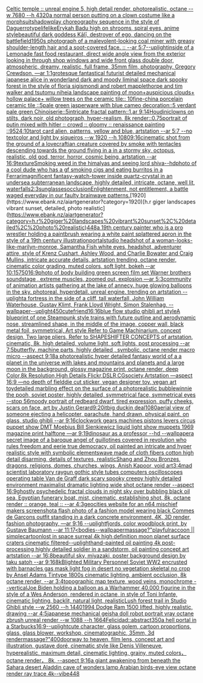 [Celtic temple :: unreal engine 5, high detail render, photorealistic, octane --w 7680 --h 4320](https://www.ebank.nz/aiartgenerator?category=Celtic%20temple%20%3A%3A%20unreal%20engine%205%2C%20high%20detail%20render%2C%20photorealistic%2C%20octane%20--w%207680%20--h%204320)[a normal person putting on a clown costume  like a morphsuit](https://www.ebank.nz/aiartgenerator?category=a%20normal%20person%20putting%20on%20a%20clown%20costume%20%20like%20a%20morphsuit)[shadowplay choreography sequence in the style of Daguerrotype](https://www.ebank.nz/aiartgenerator?category=shadowplay%20choreography%20sequence%20in%20the%20style%20of%20Daguerrotype)[lifelike](https://www.ebank.nz/aiartgenerator?category=lifelike)[Erykah Badu high on shrooms, spiral eyes, anime style](https://www.ebank.nz/aiartgenerator?category=Erykah%20Badu%20high%20on%20shrooms%2C%20spiral%20eyes%2C%20anime%20style)[beautiful dark goddess Kālī, destroyer of ego, dancing on the battlefield](https://www.ebank.nz/aiartgenerator?category=beautiful%20dark%20goddess%20K%C4%81l%C4%AB%2C%20destroyer%20of%20ego%2C%20dancing%20on%20the%20battlefield)[1950s photograph of a malevolent-looking coal miner with greasy shoulder-length hair and a soot-covered face. :: --ar 5:7](https://www.ebank.nz/aiartgenerator?category=1950s%20photograph%20of%20a%20malevolent-looking%20coal%20miner%20with%20greasy%20shoulder-length%20hair%20and%20a%20soot-covered%20face.%20%3A%3A%20--ar%205%3A7)[--uplight](https://www.ebank.nz/aiartgenerator?category=--uplight)[inside of a Lemonade fast food restaurant, direct wide angle view from the exterior looking in through shop windows and wide front glass double door, atmospheric, dreamy, realistic, full frame, 35mm film, photography, Gregory Crewdson, —ar 1:1](https://www.ebank.nz/aiartgenerator?category=inside%20of%20a%20Lemonade%20fast%20food%20restaurant%2C%20direct%20wide%20angle%20view%20from%20the%20exterior%20looking%20in%20through%20shop%20windows%20and%20wide%20front%20glass%20double%20door%2C%20atmospheric%2C%20dreamy%2C%20realistic%2C%20full%20frame%2C%2035mm%20film%2C%20photography%2C%20Gregory%20Crewdson%2C%20%E2%80%94ar%201%3A1)[grotesque fantastical futurist detailed mechanical japanese alice in wonderland dark and moody liminal space dark spooky forest in the style of floria sigismondi and robert mapplethorpe and tim walker and tsutomu nihei](https://www.ebank.nz/aiartgenerator?category=grotesque%20fantastical%20futurist%20detailed%20mechanical%20japanese%20alice%20in%20wonderland%20dark%20and%20moody%20liminal%20space%20dark%20spooky%20forest%20in%20the%20style%20of%20floria%20sigismondi%20and%20robert%20mapplethorpe%20and%20tim%20walker%20and%20tsutomu%20nihei)[a landscape painting of moon+auspicious clouds+ hollow palace+ willow trees on the ceramic tile:: 10fine-china porcelain ceramic tile ::5pale green jasperware with blue cameo decoration::5 verdant pale green Chinoiserie::5intricate fractal pattern::1,ar 9:14](https://www.ebank.nz/aiartgenerator?category=a%20landscape%20painting%20of%20moon%2Bauspicious%20clouds%2B%20hollow%20palace%2B%20willow%20trees%20on%20the%20ceramic%20tile%3A%3A%2010fine-china%20porcelain%20ceramic%20tile%20%3A%3A5pale%20green%20jasperware%20with%20blue%20cameo%20decoration%3A%3A5%20verdant%20pale%20green%20Chinoiserie%3A%3A5intricate%20fractal%20pattern%3A%3A1%2Car%209%3A14)[Houdini](https://www.ebank.nz/aiartgenerator?category=Houdini)[clowns on stilts, dark noir, old photograph, hyper-realism, 8k render](https://www.ebank.nz/aiartgenerator?category=clowns%20on%20stilts%2C%20dark%20noir%2C%20old%20photograph%2C%20hyper-realism%2C%208k%20render)[::0.75](https://www.ebank.nz/aiartgenerator?category=%3A%3A0.75)[portrait of putin mixed with hitler :: crowd :: gloomy :: renaissance painting ::](https://www.ebank.nz/aiartgenerator?category=portrait%20of%20putin%20mixed%20with%20hitler%20%3A%3A%20crowd%20%3A%3A%20gloomy%20%3A%3A%20renaissance%20painting%20%3A%3A)[95](https://www.ebank.nz/aiartgenerator?category=95)[24:10](https://www.ebank.nz/aiartgenerator?category=24%3A10)[tarot card alien, patterns, yellow and blue, artstation --ar 5:7 --no text](https://www.ebank.nz/aiartgenerator?category=tarot%20card%20alien%2C%20patterns%2C%20yellow%20and%20blue%2C%20artstation%20--ar%205%3A7%20--no%20text)[color and light by siqueiros --w 1920 --h 1080](https://www.ebank.nz/aiartgenerator?category=color%20and%20light%20by%20siqueiros%20--w%201920%20--h%201080)[9:16](https://www.ebank.nz/aiartgenerator?category=9%3A16)[cinematic shot from the ground of a lovecraftian creature covered by smoke with tentacles descending towards the ground flying in a in a stormy sky, octopus, realistic, old god, terror, horror, cosmic being, artstation --ar 16:9](https://www.ebank.nz/aiartgenerator?category=cinematic%20shot%20from%20the%20ground%20of%20a%20lovecraftian%20creature%20covered%20by%20smoke%20with%20tentacles%20descending%20towards%20the%20ground%20flying%20in%20a%20in%20a%20stormy%20sky%2C%20octopus%2C%20realistic%2C%20old%20god%2C%20terror%2C%20horror%2C%20cosmic%20being%2C%20artstation%20--ar%2016%3A9)[texture](https://www.ebank.nz/aiartgenerator?category=texture)[Smoking weed in the himalyas and seeing lord shiva](https://www.ebank.nz/aiartgenerator?category=Smoking%20weed%20in%20the%20himalyas%20and%20seeing%20lord%20shiva)[--hd](https://www.ebank.nz/aiartgenerator?category=--hd)[photo of a cool dude who has a gf smoking cigs and eating burritos in a Ferrari](https://www.ebank.nz/aiartgenerator?category=photo%20of%20a%20cool%20dude%20who%20has%20a%20gf%20smoking%20cigs%20and%20eating%20burritos%20in%20a%20Ferrari)[magnificent fantasy-watch-tower inside quartz-crystal in an undersea subterranean landscape, highly detailed, intricate, octane, well lit, waterfalls](https://www.ebank.nz/aiartgenerator?category=magnificent%20fantasy-watch-tower%20inside%20quartz-crystal%20in%20an%20undersea%20subterranean%20landscape%2C%20highly%20detailed%2C%20intricate%2C%20octane%2C%20well%20lit%2C%20waterfalls)[2:3](https://www.ebank.nz/aiartgenerator?category=2%3A3)[sunglasses](https://www.ebank.nz/aiartgenerator?category=sunglasses)[occlusion](https://www.ebank.nz/aiartgenerator?category=occlusion)[Enlightenment, not entitlement, a battle waged everyday in our faulty brainwave patterns.](https://www.ebank.nz/aiartgenerator?category=Enlightenment%2C%20not%20entitlement%2C%20a%20battle%20waged%20everyday%20in%20our%20faulty%20brainwave%20patterns.)[1920](https://www.ebank.nz/aiartgenerator?category=1920)[h.r giger landscapes vibrant sunset, detailed, photo realistic](https://www.ebank.nz/aiartgenerator?category=h.r%20giger%20landscapes%20vibrant%20sunset%2C%20detailed%2C%20photo%20realistic)[448](https://www.ebank.nz/aiartgenerator?category=448)[a 19th century painter who is a pro wrestler holding a paintbrush wearing a white paint splattered apron in the style of a 19th century illustration](https://www.ebank.nz/aiartgenerator?category=a%2019th%20century%20painter%20who%20is%20a%20pro%20wrestler%20holding%20a%20paintbrush%20wearing%20a%20white%20paint%20splattered%20apron%20in%20the%20style%20of%20a%2019th%20century%20illustration)[portal](https://www.ebank.nz/aiartgenerator?category=portal)[studio headshot of a woman-looks-like-marilyn-monroe, Samantha Fish white eyes, headshot, adventurer attire, style of Krenz Cushart, Ashley Wood, and Charlie Bowater and Craig Mullins, intricate accurate details, artstation trending, octane render, cinematic color grading, muted colors, soft light, bokeh --ar 10:15](https://www.ebank.nz/aiartgenerator?category=studio%20headshot%20of%20a%20woman-looks-like-marilyn-monroe%2C%20Samantha%20Fish%20white%20eyes%2C%20headshot%2C%20adventurer%20attire%2C%20style%20of%20Krenz%20Cushart%2C%20Ashley%20Wood%2C%20and%20Charlie%20Bowater%20and%20Craig%20Mullins%2C%20intricate%20accurate%20details%2C%20artstation%20trending%2C%20octane%20render%2C%20cinematic%20color%20grading%2C%20muted%20colors%2C%20soft%20light%2C%20bokeh%20--ar%2010%3A15)[750](https://www.ebank.nz/aiartgenerator?category=750)[16:9](https://www.ebank.nz/aiartgenerator?category=16%3A9)[photo of body building green screen film set Warner brothers soundstage , extreme muscles, zoomed out, explosion  —ar 5:3](https://www.ebank.nz/aiartgenerator?category=photo%20of%20body%20building%20green%20screen%20film%20set%20Warner%20brothers%20soundstage%20%2C%20extreme%20muscles%2C%20zoomed%20out%2C%20explosion%20%20%E2%80%94ar%205%3A3)[community of animation artists gathering at the lake of annecy. huge glowing balloons in the sky. photoreal. hyperdetail. unreal engine. trending on artstation --uplight](https://www.ebank.nz/aiartgenerator?category=community%20of%20animation%20artists%20gathering%20at%20the%20lake%20of%20annecy.%20huge%20glowing%20balloons%20in%20the%20sky.%20photoreal.%20hyperdetail.%20unreal%20engine.%20trending%20on%20artstation%20--uplight)[a fortress in the side of a cliff, tall waterfall, John William Waterhouse, Gustav Klimt, Frank Lloyd Wright, Simon Stalenhag, --wallpaper](https://www.ebank.nz/aiartgenerator?category=a%20fortress%20in%20the%20side%20of%20a%20cliff%2C%20tall%20waterfall%2C%20John%20William%20Waterhouse%2C%20Gustav%20Klimt%2C%20Frank%20Lloyd%20Wright%2C%20Simon%20Stalenhag%2C%20--wallpaper)[--uplight](https://www.ebank.nz/aiartgenerator?category=--uplight)[450](https://www.ebank.nz/aiartgenerator?category=450)[cute](https://www.ebank.nz/aiartgenerator?category=cute)[friend](https://www.ebank.nz/aiartgenerator?category=friend)[16:16](https://www.ebank.nz/aiartgenerator?category=16%3A16)[blue flow studio ghibli art style](https://www.ebank.nz/aiartgenerator?category=blue%20flow%20studio%20ghibli%20art%20style)[A blueprint of one Steampunk style  trains with future outline and aerodynamic nose, streamlined shape, in the middle of the image,  copper wall, black metal foil, symmetrical,  Art style Refer to Game Machinarium.  concept design, Two large pliers, Refer to SHAPESHIFTER CONCEPTS  of artstation, cinematic,  8k, high detailed,  volume light,  soft lights,  post processing    --ar 7:5](https://www.ebank.nz/aiartgenerator?category=A%20blueprint%20of%20one%20Steampunk%20style%20%20trains%20with%20future%20outline%20and%20aerodynamic%20nose%2C%20streamlined%20shape%2C%20in%20the%20middle%20of%20the%20image%2C%20%20copper%20wall%2C%20black%20metal%20foil%2C%20symmetrical%2C%20%20Art%20style%20Refer%20to%20Game%20Machinarium.%20%20concept%20design%2C%20Two%20large%20pliers%2C%20Refer%20to%20SHAPESHIFTER%20CONCEPTS%20%20of%20artstation%2C%20cinematic%2C%20%208k%2C%20high%20detailed%2C%20%20volume%20light%2C%20%20soft%20lights%2C%20%20post%20processing%20%20%20%20--ar%207%3A5)[butterfly, machine parts, highly detailed , symbolic, octane render macro micro --aspect 9:18](https://www.ebank.nz/aiartgenerator?category=butterfly%2C%20machine%20parts%2C%20highly%20detailed%20%2C%20symbolic%2C%20octane%20render%20macro%20micro%20--aspect%209%3A18)[a photorealistic hyper detailed fantasy world of a a planet in the universe with lakes and mountains and planets and  a large moon in the background, glossy magazine print, octane render, deep Color,8k Resolution,High Details,Flickr,DSLR,CGsociety,Artstation —aspect 16:9 —no depth of field](https://www.ebank.nz/aiartgenerator?category=a%20photorealistic%20hyper%20detailed%20fantasy%20world%20of%20a%20a%20planet%20in%20the%20universe%20with%20lakes%20and%20mountains%20and%20planets%20and%20%20a%20large%20moon%20in%20the%20background%2C%20glossy%20magazine%20print%2C%20octane%20render%2C%20deep%20Color%2C8k%20Resolution%2CHigh%20Details%2CFlickr%2CDSLR%2CCGsociety%2CArtstation%20%E2%80%94aspect%2016%3A9%20%E2%80%94no%20depth%20of%20field)[die cut sticker, vegan designer toy, vegan art toy](https://www.ebank.nz/aiartgenerator?category=die%20cut%20sticker%2C%20vegan%20designer%20toy%2C%20vegan%20art%20toy)[detailed marbling effect on the surface of a photorealistic bubble](https://www.ebank.nz/aiartgenerator?category=detailed%20marbling%20effect%20on%20the%20surface%20of%20a%20photorealistic%20bubble)[winnie the pooh, soviet poster, highly detailed, symmetrical face, symmetrical eyes --stop 56](https://www.ebank.nz/aiartgenerator?category=winnie%20the%20pooh%2C%20soviet%20poster%2C%20highly%20detailed%2C%20symmetrical%20face%2C%20symmetrical%20eyes%20--stop%2056)[moody portrait of redbeard dwarf, tired expression, puffy cheeks, scars on face, art by Justin Gerard](https://www.ebank.nz/aiartgenerator?category=moody%20portrait%20of%20redbeard%20dwarf%2C%20tired%20expression%2C%20puffy%20cheeks%2C%20scars%20on%20face%2C%20art%20by%20Justin%20Gerard)[9:20](https://www.ebank.nz/aiartgenerator?category=9%3A20)[it](https://www.ebank.nz/aiartgenerator?category=it)[big duckin deal](https://www.ebank.nz/aiartgenerator?category=big%20duckin%20deal)[1080](https://www.ebank.nz/aiartgenerator?category=1080)[aerial view of someone ejecting a helicopter, parachute, hand drawn, physical paint, on glass, studio ghibli --ar 9:16](https://www.ebank.nz/aiartgenerator?category=aerial%20view%20of%20someone%20ejecting%20a%20helicopter%2C%20parachute%2C%20hand%20drawn%2C%20physical%20paint%2C%20on%20glass%2C%20studio%20ghibli%20--ar%209%3A16)[clockwork gears machines pistons levers circus puppet show DMT  Moebius Bill Sienkiewicz liquid light show muppets 1969 magazine print halftone —ar 9:19](https://www.ebank.nz/aiartgenerator?category=clockwork%20gears%20machines%20pistons%20levers%20circus%20puppet%20show%20DMT%20%20Moebius%20Bill%20Sienkiewicz%20liquid%20light%20show%20muppets%201969%20magazine%20print%20halftone%20%E2%80%94ar%209%3A19)[dinosaur as a professor --hd --wallpaper](https://www.ebank.nz/aiartgenerator?category=dinosaur%20as%20a%20professor%20--hd%20--wallpaper)[a secret image of a baroque angel of guillotines covered in revolution who rules freedom and eerie true democracy, oil painted an intricate and hyper realistic style with symbolic elements](https://www.ebank.nz/aiartgenerator?category=a%20secret%20image%20of%20a%20baroque%20angel%20of%20guillotines%20covered%20in%20revolution%20who%20rules%20freedom%20and%20eerie%20true%20democracy%2C%20oil%20painted%20an%20intricate%20and%20hyper%20realistic%20style%20with%20symbolic%20elements)[wave made of cloth fibers cotton high detail disarming, details of textures, realistic](https://www.ebank.nz/aiartgenerator?category=wave%20made%20of%20cloth%20fibers%20cotton%20high%20detail%20disarming%2C%20details%20of%20textures%2C%20realistic)[Shang and Zhou Bronzes, dragons, religions, domes, churches, wings, Anish Kapoor, void art](https://www.ebank.nz/aiartgenerator?category=Shang%20and%20Zhou%20Bronzes%2C%20dragons%2C%20religions%2C%20domes%2C%20churches%2C%20wings%2C%20Anish%20Kapoor%2C%20void%20art)[3:4](https://www.ebank.nz/aiartgenerator?category=3%3A4)[mad scientist laboratory raygun gothic style tubes computers oscilloscopes operating table Van de Graff dark scary spooky creepy highly detailed environment maximalist dramatic lighting wide shot octane render --aspect 16:9](https://www.ebank.nz/aiartgenerator?category=mad%20scientist%20laboratory%20raygun%20gothic%20style%20tubes%20computers%20oscilloscopes%20operating%20table%20Van%20de%20Graff%20dark%20scary%20spooky%20creepy%20highly%20detailed%20environment%20maximalist%20dramatic%20lighting%20wide%20shot%20octane%20render%20--aspect%2016%3A9)[ghostly psychedelic fractal clouds in night sky over bubbling black oil sea, Egyptian funerary boat, mist, cinematic, establishing shot, 8k, octane render :: orange, teal :: --ar 4:3](https://www.ebank.nz/aiartgenerator?category=ghostly%20psychedelic%20fractal%20clouds%20in%20night%20sky%20over%20bubbling%20black%20oil%20sea%2C%20Egyptian%20funerary%20boat%2C%20mist%2C%20cinematic%2C%20establishing%20shot%2C%208k%2C%20octane%20render%20%3A%3A%20orange%2C%20teal%20%3A%3A%20--ar%204%3A3)[geocities website for an n64 mischief makers screenshot](https://www.ebank.nz/aiartgenerator?category=geocities%20website%20for%20an%20n64%20mischief%20makers%20screenshot)[a flash photo of a fashion model wearing black Commes de Garçons outfit standing in a dark concrete environment, 4K, 3D render, fashion photography, —ar 9:16 --uplight](https://www.ebank.nz/aiartgenerator?category=a%20flash%20photo%20of%20a%20fashion%20model%20wearing%20black%20Commes%20de%20Gar%C3%A7ons%20outfit%20standing%20in%20a%20dark%20concrete%20environment%2C%204K%2C%203D%20render%2C%20fashion%20photography%2C%20%E2%80%94ar%209%3A16%20--uplight)[fjords, color woodblock print, by Gustave Baumann --ar 11:17](https://www.ebank.nz/aiartgenerator?category=fjords%2C%20color%20woodblock%20print%2C%20by%20Gustave%20Baumann%20--ar%2011%3A17)[<bodies](https://www.ebank.nz/aiartgenerator?category=%3Cbodies)[--wallpaper](https://www.ebank.nz/aiartgenerator?category=--wallpaper)[massage?"](https://www.ebank.nz/aiartgenerator?category=massage%3F%22)[playful](https://www.ebank.nz/aiartgenerator?category=playful)[raccoon || simple](https://www.ebank.nz/aiartgenerator?category=raccoon%20%7C%7C%20simple)[cartoon](https://www.ebank.nz/aiartgenerator?category=cartoon)[](https://www.ebank.nz/aiartgenerator?category=)[lost in space surreal 4k high definition moon planet surface craters cinematic filtered](https://www.ebank.nz/aiartgenerator?category=lost%20in%20space%20surreal%204k%20high%20definition%20moon%20planet%20surface%20craters%20cinematic%20filtered)[--uplight](https://www.ebank.nz/aiartgenerator?category=--uplight)[hand-painted oil painting 4k post-processing highly detailed soldier in a sandstorm, oil painting concept art artstation --ar 16:8](https://www.ebank.nz/aiartgenerator?category=hand-painted%20oil%20painting%204k%20post-processing%20highly%20detailed%20soldier%20in%20a%20sandstorm%2C%20oil%20painting%20concept%20art%20artstation%20--ar%2016%3A8)[beautiful sky, miyazaki, poster background design by taku satoh --ar 9:16](https://www.ebank.nz/aiartgenerator?category=beautiful%20sky%2C%20miyazaki%2C%20poster%20background%20design%20by%20taku%20satoh%20--ar%209%3A16)[8k](https://www.ebank.nz/aiartgenerator?category=8k)[Blighted Military Personnel Soviet WW2 encrusted with barnacles gas mask light fog in desert no vegetation skeletal no crop by Ansel Adams Tintype 1800s cinematic lighting, ambient occlusion, 8k octane render, --ar 3:4](https://www.ebank.nz/aiartgenerator?category=Blighted%20Military%20Personnel%20Soviet%20WW2%20encrusted%20with%20barnacles%20gas%20mask%20light%20fog%20in%20desert%20no%20vegetation%20skeletal%20no%20crop%20by%20Ansel%20Adams%20Tintype%201800s%20cinematic%20lighting%2C%20ambient%20occlusion%2C%208k%20octane%20render%2C%20--ar%203%3A4)[topographic map texture, wood veins, monochrome --vertical](https://www.ebank.nz/aiartgenerator?category=topographic%20map%20texture%2C%20wood%20veins%2C%20monochrome%20--vertical)[Joe Biden holding a balloon as a Warhammer 40,000 figurine in the style of a Wes Anderson, rendered in octane, in style of Toni Infante, cinematic lighting, backlit, natural light, realistic](https://www.ebank.nz/aiartgenerator?category=Joe%20Biden%20holding%20a%20balloon%20as%20a%20Warhammer%2040%2C000%20figurine%20in%20the%20style%20of%20a%20Wes%20Anderson%2C%20rendered%20in%20octane%2C%20in%20style%20of%20Toni%20Infante%2C%20cinematic%20lighting%2C%20backlit%2C%20natural%20light%2C%20realistic)[Lush forest trail in Studio Ghibli style  --w 2560 --h 1440](https://www.ebank.nz/aiartgenerator?category=Lush%20forest%20trail%20in%20Studio%20Ghibli%20style%20%20--w%202560%20--h%201440)[1994 Dodge Ram 1500 lifted, highly realistic, drawing --ar 4:5](https://www.ebank.nz/aiartgenerator?category=1994%20Dodge%20Ram%201500%20lifted%2C%20highly%20realistic%2C%20drawing%20--ar%204%3A5)[japanese mechanical geisha doll robot portrait vray octane zbrush unreal render --w 1088 --h 1664](https://www.ebank.nz/aiartgenerator?category=japanese%20mechanical%20geisha%20doll%20robot%20portrait%20vray%20octane%20zbrush%20unreal%20render%20--w%201088%20--h%201664)[Felicidad::abstract](https://www.ebank.nz/aiartgenerator?category=Felicidad%3A%3Aabstract)[350](https://www.ebank.nz/aiartgenerator?category=350)[a hell portal in a Starbucks](https://www.ebank.nz/aiartgenerator?category=a%20hell%20portal%20in%20a%20Starbucks)[16:9](https://www.ebank.nz/aiartgenerator?category=16%3A9)[--uplight](https://www.ebank.nz/aiartgenerator?category=--uplight)[cute character, glass golem, cartoon proportions, glass, glass blower, workshop, cinematographic, 35mm, 3d render](https://www.ebank.nz/aiartgenerator?category=cute%20character%2C%20glass%20golem%2C%20cartoon%20proportions%2C%20glass%2C%20glass%20blower%2C%20workshop%2C%20cinematographic%2C%2035mm%2C%203d%20render)[massage?"](https://www.ebank.nz/aiartgenerator?category=massage%3F%22)[400](https://www.ebank.nz/aiartgenerator?category=400)[doorway to heaven, film lens, concept art and illustration, gustave doré, cinematic style like Denis Villeneuve, hyperealistic, maximum detail, cinematic lighting, grainy, muted colors， octane render， 8k, --aspect 9:16](https://www.ebank.nz/aiartgenerator?category=doorway%20to%20heaven%2C%20film%20lens%2C%20concept%20art%20and%20illustration%2C%20gustave%20dor%C3%A9%2C%20cinematic%20style%20like%20Denis%20Villeneuve%2C%20hyperealistic%2C%20maximum%20detail%2C%20cinematic%20lighting%2C%20grainy%2C%20muted%20colors%EF%BC%8C%20octane%20render%EF%BC%8C%208k%2C%20--aspect%209%3A16)[a giant awakening from beneath the Sahara desert Aladdin cave of wonders lamp Arabian birds-eye view octane render ray trace 4k](https://www.ebank.nz/aiartgenerator?category=a%20giant%20awakening%20from%20beneath%20the%20Sahara%20desert%20Aladdin%20cave%20of%20wonders%20lamp%20Arabian%20birds-eye%20view%20octane%20render%20ray%20trace%204k)[--vibe](https://www.ebank.nz/aiartgenerator?category=--vibe)[448](https://www.ebank.nz/aiartgenerator?category=448)